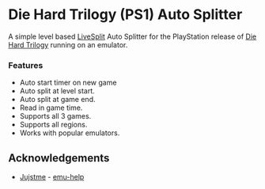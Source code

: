 # Die Hard Trilogy (PS1) Auto Splitter

A simple level based [LiveSplit](https://livesplit.org/) Auto Splitter for the PlayStation release of [Die Hard Trilogy](https://en.wikipedia.org/wiki/Die_Hard_Trilogy) running on an emulator.

### Features
 - Auto start timer on new game
 - Auto split at level start.
 - Auto split at game end.
 - Read in game time.
 - Supports all 3 games.
 - Supports all regions.
 - Works with popular emulators.

## Acknowledgements

* [Jujstme](https://github.com/Jujstme/) - [emu-help](https://github.com/Jujstme/emu-help)
